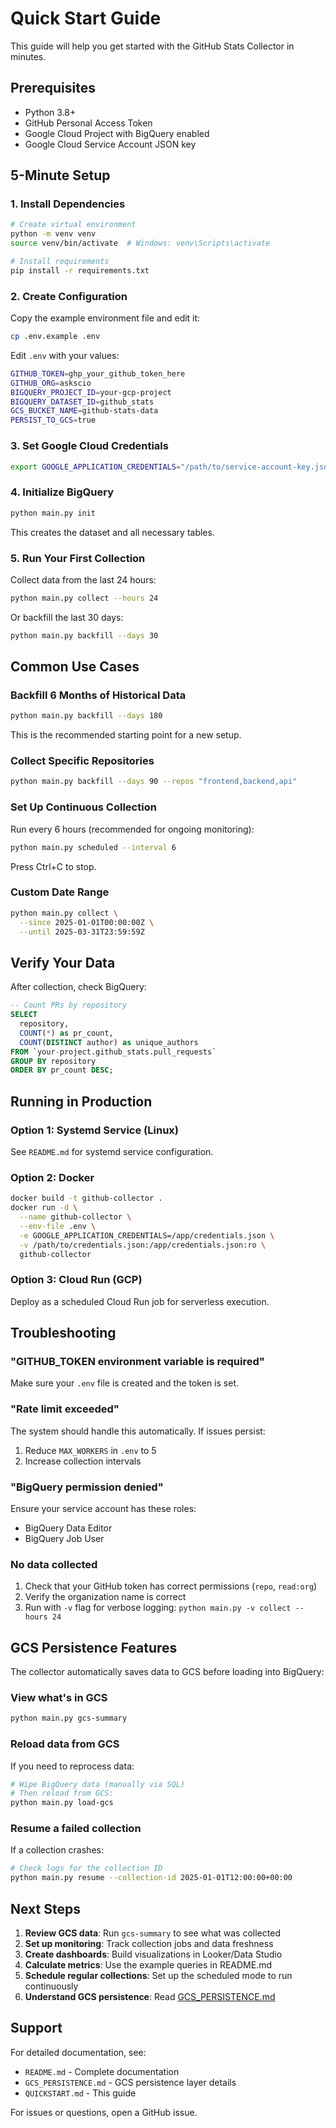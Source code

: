 # Quick Start Guide

This guide will help you get started with the GitHub Stats Collector in minutes.

## Prerequisites

- Python 3.8+
- GitHub Personal Access Token
- Google Cloud Project with BigQuery enabled
- Google Cloud Service Account JSON key

## 5-Minute Setup

### 1. Install Dependencies

```bash
# Create virtual environment
python -m venv venv
source venv/bin/activate  # Windows: venv\Scripts\activate

# Install requirements
pip install -r requirements.txt
```

### 2. Create Configuration

Copy the example environment file and edit it:

```bash
cp .env.example .env
```

Edit `.env` with your values:

```bash
GITHUB_TOKEN=ghp_your_github_token_here
GITHUB_ORG=askscio
BIGQUERY_PROJECT_ID=your-gcp-project
BIGQUERY_DATASET_ID=github_stats
GCS_BUCKET_NAME=github-stats-data
PERSIST_TO_GCS=true
```

### 3. Set Google Cloud Credentials

```bash
export GOOGLE_APPLICATION_CREDENTIALS="/path/to/service-account-key.json"
```

### 4. Initialize BigQuery

```bash
python main.py init
```

This creates the dataset and all necessary tables.

### 5. Run Your First Collection

Collect data from the last 24 hours:

```bash
python main.py collect --hours 24
```

Or backfill the last 30 days:

```bash
python main.py backfill --days 30
```

## Common Use Cases

### Backfill 6 Months of Historical Data

```bash
python main.py backfill --days 180
```

This is the recommended starting point for a new setup.

### Collect Specific Repositories

```bash
python main.py backfill --days 90 --repos "frontend,backend,api"
```

### Set Up Continuous Collection

Run every 6 hours (recommended for ongoing monitoring):

```bash
python main.py scheduled --interval 6
```

Press Ctrl+C to stop.

### Custom Date Range

```bash
python main.py collect \
  --since 2025-01-01T00:00:00Z \
  --until 2025-03-31T23:59:59Z
```

## Verify Your Data

After collection, check BigQuery:

```sql
-- Count PRs by repository
SELECT 
  repository,
  COUNT(*) as pr_count,
  COUNT(DISTINCT author) as unique_authors
FROM `your-project.github_stats.pull_requests`
GROUP BY repository
ORDER BY pr_count DESC;
```

## Running in Production

### Option 1: Systemd Service (Linux)

See `README.md` for systemd service configuration.

### Option 2: Docker

```bash
docker build -t github-collector .
docker run -d \
  --name github-collector \
  --env-file .env \
  -e GOOGLE_APPLICATION_CREDENTIALS=/app/credentials.json \
  -v /path/to/credentials.json:/app/credentials.json:ro \
  github-collector
```

### Option 3: Cloud Run (GCP)

Deploy as a scheduled Cloud Run job for serverless execution.

## Troubleshooting

### "GITHUB_TOKEN environment variable is required"

Make sure your `.env` file is created and the token is set.

### "Rate limit exceeded"

The system should handle this automatically. If issues persist:
1. Reduce `MAX_WORKERS` in `.env` to 5
2. Increase collection intervals

### "BigQuery permission denied"

Ensure your service account has these roles:
- BigQuery Data Editor
- BigQuery Job User

### No data collected

1. Check that your GitHub token has correct permissions (`repo`, `read:org`)
2. Verify the organization name is correct
3. Run with `-v` flag for verbose logging: `python main.py -v collect --hours 24`

## GCS Persistence Features

The collector automatically saves data to GCS before loading into BigQuery:

### View what's in GCS

```bash
python main.py gcs-summary
```

### Reload data from GCS

If you need to reprocess data:

```bash
# Wipe BigQuery data (manually via SQL)
# Then reload from GCS:
python main.py load-gcs
```

### Resume a failed collection

If a collection crashes:

```bash
# Check logs for the collection ID
python main.py resume --collection-id 2025-01-01T12:00:00+00:00
```

## Next Steps

1. **Review GCS data**: Run `gcs-summary` to see what was collected
2. **Set up monitoring**: Track collection jobs and data freshness
3. **Create dashboards**: Build visualizations in Looker/Data Studio
4. **Calculate metrics**: Use the example queries in README.md
5. **Schedule regular collections**: Set up the scheduled mode to run continuously
6. **Understand GCS persistence**: Read [GCS_PERSISTENCE.md](GCS_PERSISTENCE.md)

## Support

For detailed documentation, see:
- `README.md` - Complete documentation
- `GCS_PERSISTENCE.md` - GCS persistence layer details
- `QUICKSTART.md` - This guide

For issues or questions, open a GitHub issue.
